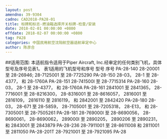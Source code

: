 ```yaml
---
layout: post
amendno: 39-9304
cadno: CAD2018-PA28-01
title: 标牌和标志-燃油箱选择开关标牌-检查/安装
date: 2018-02-01 00:00:00 +0800
effdate: 2018-02-07 00:00:00 +0800
tag: PA28
categories: 中国民用航空沈阳航空器适航审定中心
author: 陈彦合
---
```


##适用范围:
本适航指令适用于Piper Aircraft, Inc.经审定的任何类别飞机，具体型号及序号见表1。
表1适用的飞机型号和序号
型号
序号
PA-28-140
28-20001 至 28-26946; 28-7125001 至 28-7725290
PA-28-150
28-03， 28-1 至 28-4377， 和 28-1760A
PA-28-151
28-741500l 至 28-7715314
PA-28-160
28-03， 28-1 至 28-4377， 和 28-1760A
PA-28-161
2841001 至 2841365， 28-7716001 至 28-8216300， 28-8316001 至 28-8616057， 2816001 至 2816109， 2816110 至 2816119， 和 2842001 至 2842420
PA-28-180
28-03， 28-671 至 28-5859， 28-7105001 至 28-7205318， 28-E13， 和 28-7305001 至 28-7505261
PA-28-181
28-769000l 至 28-8690056， 28-8690061， 28-8690062， 289000l 至 2890205， 2890206 至 2890231， 和 2843001 至 2843879
PA-28-236
28-7911001 至 28-8611008 和 2811001 至 2811050
PA-28-201T
28-7921001 至 28-7921095
PA-28

